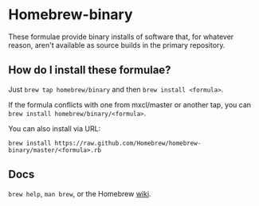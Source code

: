 Homebrew-binary
===============
These formulae provide binary installs of software that, for whatever reason, aren't available as source builds in the primary repository.

How do I install these formulae?
--------------------------------
Just `brew tap homebrew/binary` and then `brew install <formula>`.

If the formula conflicts with one from mxcl/master or another tap, you can `brew install homebrew/binary/<formula>`.

You can also install via URL:

```
brew install https://raw.github.com/Homebrew/homebrew-binary/master/<formula>.rb
```

Docs
----
`brew help`, `man brew`, or the Homebrew [wiki][].

[wiki]:http://wiki.github.com/mxcl/homebrew
